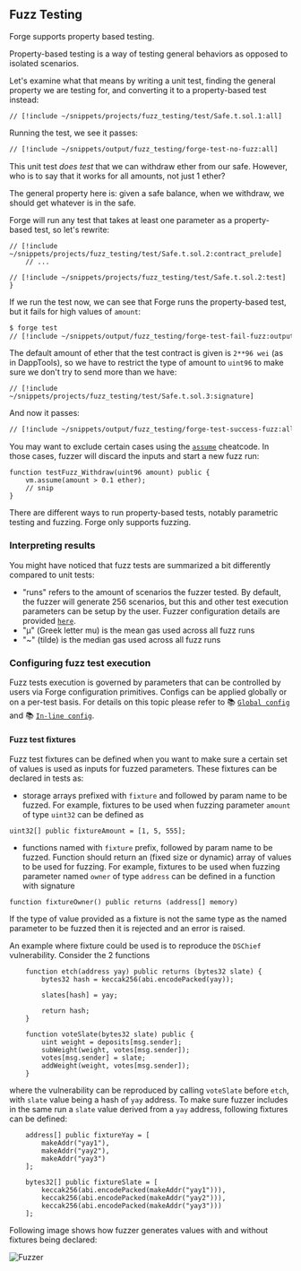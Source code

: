 ## Fuzz Testing

Forge supports property based testing.

Property-based testing is a way of testing general behaviors as opposed to isolated scenarios.

Let's examine what that means by writing a unit test, finding the general property we are testing for, and converting it to a property-based test instead:

```solidity
// [!include ~/snippets/projects/fuzz_testing/test/Safe.t.sol.1:all]
```

Running the test, we see it passes:

```bash
// [!include ~/snippets/output/fuzz_testing/forge-test-no-fuzz:all]
```

This unit test _does test_ that we can withdraw ether from our safe. However, who is to say that it works for all amounts, not just 1 ether?

The general property here is: given a safe balance, when we withdraw, we should get whatever is in the safe.

Forge will run any test that takes at least one parameter as a property-based test, so let's rewrite:

```solidity
// [!include ~/snippets/projects/fuzz_testing/test/Safe.t.sol.2:contract_prelude]
    // ...

// [!include ~/snippets/projects/fuzz_testing/test/Safe.t.sol.2:test]
}
```

If we run the test now, we can see that Forge runs the property-based test, but it fails for high values of `amount`:

```sh
$ forge test
// [!include ~/snippets/output/fuzz_testing/forge-test-fail-fuzz:output]
```

The default amount of ether that the test contract is given is `2**96 wei` (as in DappTools), so we have to restrict the type of amount to `uint96` to make sure we don't try to send more than we have:

```solidity
// [!include ~/snippets/projects/fuzz_testing/test/Safe.t.sol.3:signature]
```

And now it passes:

```sh
// [!include ~/snippets/output/fuzz_testing/forge-test-success-fuzz:all]
```

You may want to exclude certain cases using the [`assume`](/reference/cheatcodes/assume) cheatcode. In those cases, fuzzer will discard the inputs and start a new fuzz run:

```solidity
function testFuzz_Withdraw(uint96 amount) public {
    vm.assume(amount > 0.1 ether);
    // snip
}
```

There are different ways to run property-based tests, notably parametric testing and fuzzing. Forge only supports fuzzing.

### Interpreting results

You might have noticed that fuzz tests are summarized a bit differently compared to unit tests:

- "runs" refers to the amount of scenarios the fuzzer tested. By default, the fuzzer will generate 256 scenarios, but this and other test execution parameters can be setup by the user. Fuzzer configuration details are provided [`here`](#configuring-fuzz-test-execution).
- "μ" (Greek letter mu) is the mean gas used across all fuzz runs
- "~" (tilde) is the median gas used across all fuzz runs

### Configuring fuzz test execution

Fuzz tests execution is governed by parameters that can be controlled by users via Forge configuration primitives. Configs can be applied globally or on a per-test basis. For details on this topic please refer to
📚 [`Global config`](/reference/config/overview) and 📚 [`In-line config`](/reference/config/inline-test-config).

#### Fuzz test fixtures

Fuzz test fixtures can be defined when you want to make sure a certain set of values is used as inputs for fuzzed parameters.
These fixtures can be declared in tests as:

- storage arrays prefixed with `fixture` and followed by param name to be fuzzed. For example, fixtures to be used when fuzzing parameter `amount` of type `uint32` can be defined as

```solidity
uint32[] public fixtureAmount = [1, 5, 555];
```

- functions named with `fixture` prefix, followed by param name to be fuzzed. Function should return an (fixed size or dynamic) array of values to be used for fuzzing. For example, fixtures to be used when fuzzing parameter named `owner` of type `address` can be defined in a function with signature

```solidity
function fixtureOwner() public returns (address[] memory)
```

If the type of value provided as a fixture is not the same type as the named parameter to be fuzzed then it is rejected and an error is raised.

An example where fixture could be used is to reproduce the `DSChief` vulnerability. Consider the 2 functions

```solidity
    function etch(address yay) public returns (bytes32 slate) {
        bytes32 hash = keccak256(abi.encodePacked(yay));

        slates[hash] = yay;

        return hash;
    }

    function voteSlate(bytes32 slate) public {
        uint weight = deposits[msg.sender];
        subWeight(weight, votes[msg.sender]);
        votes[msg.sender] = slate;
        addWeight(weight, votes[msg.sender]);
    }
```

where the vulnerability can be reproduced by calling `voteSlate` before `etch`, with `slate` value being a hash of `yay` address.
To make sure fuzzer includes in the same run a `slate` value derived from a `yay` address, following fixtures can be defined:

```solidity
    address[] public fixtureYay = [
        makeAddr("yay1"),
        makeAddr("yay2"),
        makeAddr("yay3")
    ];

    bytes32[] public fixtureSlate = [
        keccak256(abi.encodePacked(makeAddr("yay1"))),
        keccak256(abi.encodePacked(makeAddr("yay2"))),
        keccak256(abi.encodePacked(makeAddr("yay3")))
    ];
```

Following image shows how fuzzer generates values with and without fixtures being declared:

![Fuzzer](/fuzzer.png)
